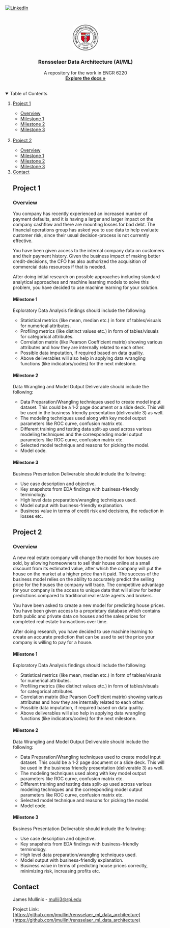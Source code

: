 <!--
*** Thanks for checking out the Best-README-Template. If you have a suggestion
*** that would make this better, please fork the repo and create a pull request
*** or simply open an issue with the tag "enhancement".
*** Thanks again! Now go create something AMAZING! :D
-->



<!-- PROJECT SHIELDS -->
<!--
*** I'm using markdown "reference style" links for readability.
*** Reference links are enclosed in brackets [ ] instead of parentheses ( ).
*** See the bottom of this document for the declaration of the reference variables
*** for contributors-url, forks-url, etc. This is an optional, concise syntax you may use.
*** https://www.markdownguide.org/basic-syntax/#reference-style-links
-->
<!--[![Contributors][contributors-shield]][contributors-url]
[![Forks][forks-shield]][forks-url]
[![Stargazers][stars-shield]][stars-url]
[![Issues][issues-shield]][issues-url]
[![MIT License][license-shield]][license-url]-->
[![LinkedIn][linkedin-shield]](https://www.linkedin.com/in/james-mullinix-281787161/)



<!-- PROJECT LOGO -->
<br />
<p align="center">
  <a href="https://github.com/jmullini/rensselaer_ml_data_architecture">
    <img src="images/rens.png" alt="Logo" width="80" height="80">
  </a>

  <h3 align="center">Rensselaer Data Architecture (AI/ML)</h3>

  <p align="center">
    A repository for the work in ENGR 6220
    <br />
    <a href="https://github.com/jmullini/rensselaer_ml_data_architecture"><strong>Explore the docs »</strong></a>
    <br />
    <br />
    <!--<a href="https://github.com/jmullini/rensselaer_ml_data_architecture">View Demo</a>
    ·
    <a href="https://github.com/jmullini/rensselaer_ml_data_architecture">Report Bug</a>
    ·
    <a href="https://github.com/jmullini/rensselaer_ml_data_architecture">Request Feature</a>
  -->
  </p>
</p>



<!-- TABLE OF CONTENTS -->
<details open="open">
  <summary>Table of Contents</summary>
  <ol>
      <li><a href="#project-1">Project 1</a></li>
    <ul>
        <li><a href="#overview">Overview</a></li>
        <li><a href="#milestone-1">Milestone 1</a></li>
        <li><a href="#milestone-2">Milestone 2</a></li>
        <li><a href="#milestone-3">Milestone 3</a></li>
    </ul>
    <br />
      <li><a href="#project-2">Project 2</a></li>
    <ul>
        <li><a href="#overview">Overview</a></li>
        <li><a href="#milestone-1">Milestone 1</a></li>
        <li><a href="#milestone-2">Milestone 2</a></li>
        <li><a href="#milestone-3">Milestone 3</a></li>
    </ul>
    <li><a href="#contact">Contact</a></li>
    <!--
    <li><a href="#usage">Usage</a></li>
    <li><a href="#roadmap">Roadmap</a></li>
    <li><a href="#contributing">Contributing</a></li>
    <li><a href="#license">License</a></li>
    
    <li><a href="#acknowledgements">Acknowledgements</a></li>
    -->
  </ol>
</details>



<!-- ABOUT THE PROJECT -->
## Project 1

### Overview 

You company has recently experienced an increased number of payment defaults, and it is having a larger and larger impact on the company cashflow and there are mounting losses for bad debt. The financial operations group has asked you to use data to help evaluate customer risk, since their usual decision-process is not currently effective.

You have been given access to the internal company data on customers and their payment history. Given the business impact of making better credit-decisions, the CFO has also authorized the acquisition of commercial data resources if that is needed.

After doing initial research on possible approaches including standard analytical approaches and machine learning models to solve this problem, you have decided to use machine learning for your solution.

#### Milestone 1

Exploratory Data Analysis findings should include the following:

  * Statistical metrics (like mean, median etc.) in form of tables/visuals for numerical attributes.
  * Profiling metrics (like distinct values etc.) in form of tables/visuals for categorical attributes.
  * Correlation matrix (like Pearson Coefficient matrix) showing various attributes and how they are internally related to each other.
  * Possible data imputation, if required based on data quality.
  * Above deliverables will also help in applying data wrangling functions (like indicators/codes) for the next milestone.

#### Milestone 2

Data Wrangling and Model Output Deliverable should include the following:

  * Data Preparation/Wrangling techniques used to create model input dataset. This could be a 1-2 page document or a slide deck. This will be used in the business friendly presentation (deliverable 3) as well.
  * The modeling techniques used along with key model output parameters like ROC curve, confusion matrix etc.
  * Different training and testing data split-up used across various modeling techniques and the corresponding model output parameters like ROC curve, confusion matrix etc.
  * Selected model technique and reasons for picking the model.
  *  Model code.

#### Milestone 3

Business Presentation Deliverable should include the following:

  * Use case description and objective.
  * Key snapshots from EDA findings with business-friendly terminology.
  * High level data preparation/wrangling techniques used.
  * Model output with business-friendly explanation.
  * Business value in terms of credit risk and decisions, the reduction in losses etc.


## Project 2

### Overview

A new real estate company will change the model for how houses are sold, by allowing homeowners to sell their house online at a small discount from its estimated value, after which the company will put the house on the market at a higher price than it paid. The success of the business model relies on the ability to accurately predict the selling price for the houses the company will trade. The competitive advantage for your company is the access to unique data that will allow for better predictions compared to traditional real estate agents and brokers.

You have been asked to create a new model for predicting house prices. You have been given access to a proprietary database which contains both public and private data on houses and the sales prices for completed real estate transactions over time.

After doing research, you have decided to use machine learning to create an accurate prediction that can be used to set the price your company is willing to pay for a house.

#### Milestone 1

Exploratory Data Analysis findings should include the following:

  * Statistical metrics (like mean, median etc.) in form of tables/visuals for numerical attributes.
  * Profiling metrics (like distinct values etc.) in form of tables/visuals for categorical attributes.
  * Correlation matrix (like Pearson Coefficient matrix) showing various attributes and how they are internally related to each other.
  * Possible data imputation, if required based on data quality.
  * Above deliverables will also help in applying data wrangling functions (like indicators/codes) for the next milestone.

#### Milestone 2

Data Wrangling and Model Output Deliverable should include the following:

  * Data Preparation/Wrangling techniques used to create model input dataset. This could be a 1-2 page document or a slide deck. This will be used in the business friendly presentation (deliverable 3) as well.
  * The modeling techniques used along with key model output parameters like ROC curve, confusion matrix etc.
  * Different training and testing data split-up used across various modeling techniques and the corresponding model output parameters like ROC curve, confusion matrix etc.
  * Selected model technique and reasons for picking the model.
  *  Model code.

#### Milestone 3

Business Presentation Deliverable should include the following:

  * Use case description and objective.
  * Key snapshots from EDA findings with business-friendly terminology.
  * High level data preparation/wrangling techniques used.
  * Model output with business-friendly explanation.
  * Business value in terms of predicting house prices correctly, minimizing risk, increasing profits etc.


<!-- GETTING STARTED 
## Getting Started

This is an example of how you may give instructions on setting up your project locally.
To get a local copy up and running follow these simple example steps.

### Prerequisites

This is an example of how to list things you need to use the software and how to install them.
* npm
  ```sh
  npm install npm@latest -g
  ```

### Installation

1. Get a free API Key at [https://example.com](https://example.com)
2. Clone the repo
   ```sh
   git clone https://github.com/your_username_/Project-Name.git
   ```
3. Install NPM packages
   ```sh
   npm install
   ```
4. Enter your API in `config.js`
   ```JS
   const API_KEY = 'ENTER YOUR API';
   ```


-->
<!-- USAGE EXAMPLES 
## Usage

Use this space to show useful examples of how a project can be used. Additional screenshots, code examples and demos work well in this space. You may also link to more resources.

_For more examples, please refer to the [Documentation](https://example.com)_


-->
<!-- ROADMAP 
## Roadmap

See the [open issues](https://github.com/othneildrew/Best-README-Template/issues) for a list of proposed features (and known issues).


-->
<!-- CONTRIBUTING 
## Contributing

Contributions are what make the open source community such an amazing place to be learn, inspire, and create. Any contributions you make are **greatly appreciated**.

1. Fork the Project
2. Create your Feature Branch (`git checkout -b feature/AmazingFeature`)
3. Commit your Changes (`git commit -m 'Add some AmazingFeature'`)
4. Push to the Branch (`git push origin feature/AmazingFeature`)
5. Open a Pull Request

-->

<!-- LICENSE 
## License

Distributed under the MIT License. See `LICENSE` for more information.

-->

<!-- CONTACT -->
## Contact

James Mullinix - mullij3@rpi.edu

Project Link: [https://github.com/jmullini/rensselaer_ml_data_architecture](https://github.com/jmullini/rensselaer_ml_data_architecture)



<!-- ACKNOWLEDGEMENTS 
## Acknowledgements
* [GitHub Emoji Cheat Sheet](https://www.webpagefx.com/tools/emoji-cheat-sheet)
* [Img Shields](https://shields.io)
* [Choose an Open Source License](https://choosealicense.com)
* [GitHub Pages](https://pages.github.com)
* [Animate.css](https://daneden.github.io/animate.css)
* [Loaders.css](https://connoratherton.com/loaders)
* [Slick Carousel](https://kenwheeler.github.io/slick)
* [Smooth Scroll](https://github.com/cferdinandi/smooth-scroll)
* [Sticky Kit](http://leafo.net/sticky-kit)
* [JVectorMap](http://jvectormap.com)
* [Font Awesome](https://fontawesome.com)
-->



<!-- MARKDOWN LINKS & IMAGES -->
<!-- https://www.markdownguide.org/basic-syntax/#reference-style-links -->
[contributors-shield]: https://img.shields.io/github/contributors/othneildrew/Best-README-Template.svg?style=for-the-badge
[contributors-url]: https://github.com/othneildrew/Best-README-Template/graphs/contributors
[forks-shield]: https://img.shields.io/github/forks/othneildrew/Best-README-Template.svg?style=for-the-badge
[forks-url]: https://github.com/othneildrew/Best-README-Template/network/members
[stars-shield]: https://img.shields.io/github/stars/othneildrew/Best-README-Template.svg?style=for-the-badge
[stars-url]: https://github.com/othneildrew/Best-README-Template/stargazers
[issues-shield]: https://img.shields.io/github/issues/othneildrew/Best-README-Template.svg?style=for-the-badge
[issues-url]: https://github.com/othneildrew/Best-README-Template/issues
[license-shield]: https://img.shields.io/github/license/othneildrew/Best-README-Template.svg?style=for-the-badge
[license-url]: https://github.com/othneildrew/Best-README-Template/blob/master/LICENSE.txt
[linkedin-shield]: https://img.shields.io/badge/-LinkedIn-black.svg?style=for-the-badge&logo=linkedin&colorB=555
[linkedin-url]: https://linkedin.com/in/othneildrew
[product-screenshot]: images/screenshot.png
